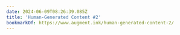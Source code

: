 ```yaml
---
date: 2024-06-09T08:26:39.085Z
title: 'Human-Generated Content #2'
bookmarkOf: https://www.augment.ink/human-generated-content-2/
---
```


